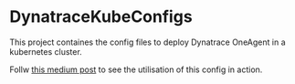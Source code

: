 # DynatraceKubeConfigs

This project containes the config files to deploy Dynatrace OneAgent in a kubernetes cluster.

Follw [this medium post](https://medium.com/@syedimam0012/dynatrace-oneagent-installation-and-api-integration-with-kubernetes-cluster-24b10ca0318) to see the utilisation of this config in action.